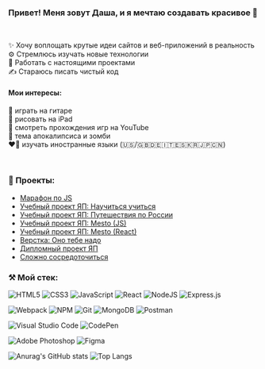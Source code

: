 ### Привет! Меня зовут Даша, и я мечтаю создавать красивое 💖
<br/>

✨ Хочу воплощать крутые идеи сайтов и веб-приложений в реальность \
⚙️ Стремлюсь изучать новые технологии \
🎯 Работать с настоящими проектами \
✍ Стараюсь писать чистый код 
<br/>

#### Мои интересы:
🎸 играть на гитаре \
🎨 рисовать на iPad \
👾 смотреть прохождения игр на YouTube \
🧟 тема апокалипсиса и зомби \
❤️‍🔥 изучать иностранные языки (🇺🇸/🇬🇧🇩🇪🇮🇹🇪🇸🇰🇷🇯🇵🇨🇳)

<br/>

### 🪩 Проекты:
- [Марафон по JS](https://codepen.io/ria04)
- [Учебный проект ЯП: Научиться учиться](https://daria2604.github.io/how-to-learn/)
- [Учебный проект ЯП: Путешествия по России](https://daria2604.github.io/russian-travel/)
- [Учебный проект ЯП: Mesto (JS)](https://daria2604.github.io/mesto/)
- [Учебный проект ЯП: Mesto (React)](https://daria2604.github.io/react-mesto-auth/)
- [Верстка: Оно тебе надо](https://daria2604.github.io/you-need-it/)
- [Дипломный проект ЯП](https://movies.dvr.nomoredomainsicu.ru/)
- [Сложно сосредоточиться](https://no-focus.netlify.app/)

### ⚒️ Мой стек:
![HTML5](https://img.shields.io/badge/html5-%23E34F26.svg?style=for-the-badge&logo=html5&logoColor=white)
![CSS3](https://img.shields.io/badge/css3-%231572B6.svg?style=for-the-badge&logo=css3&logoColor=white)
![JavaScript](https://img.shields.io/badge/javascript-%23323330.svg?style=for-the-badge&logo=javascript&logoColor=%23F7DF1E)
![React](https://img.shields.io/badge/react-%2320232a.svg?style=for-the-badge&logo=react&logoColor=%2361DAFB)
![NodeJS](https://img.shields.io/badge/node.js-6DA55F?style=for-the-badge&logo=node.js&logoColor=white)
![Express.js](https://img.shields.io/badge/express.js-%23404d59.svg?style=for-the-badge&logo=express&logoColor=%2361DAFB)
<br>

![Webpack](https://img.shields.io/badge/webpack-%238DD6F9.svg?style=for-the-badge&logo=webpack&logoColor=black)
![NPM](https://img.shields.io/badge/NPM-%23CB3837.svg?style=for-the-badge&logo=npm&logoColor=white)
![Git](https://img.shields.io/badge/git-%23F05033.svg?style=for-the-badge&logo=git&logoColor=white)
![MongoDB](https://img.shields.io/badge/MongoDB-%234ea94b.svg?style=for-the-badge&logo=mongodb&logoColor=white)
![Postman](https://img.shields.io/badge/Postman-FF6C37?style=for-the-badge&logo=postman&logoColor=white)
<br>

![Visual Studio Code](https://img.shields.io/badge/Visual%20Studio%20Code-0078d7.svg?style=for-the-badge&logo=visual-studio-code&logoColor=white)
![CodePen](https://img.shields.io/badge/Codepen-000000?style=for-the-badge&logo=codepen&logoColor=white)
<br>

![Adobe Photoshop](https://img.shields.io/badge/adobe%20photoshop-%2331A8FF.svg?style=for-the-badge&logo=adobe%20photoshop&logoColor=white)
![Figma](https://img.shields.io/badge/figma-%23F24E1E.svg?style=for-the-badge&logo=figma&logoColor=white)

![Anurag's GitHub stats](https://github-readme-stats.vercel.app/api?username=daria2604&count_private=true&show_icons=true&theme=buefy)
![Top Langs](https://github-readme-stats.vercel.app/api/top-langs/?username=daria2604)

